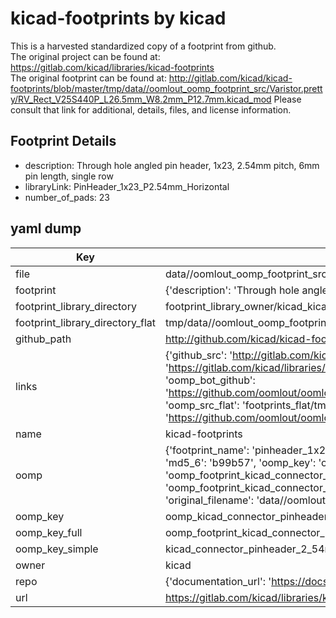 # kicad-footprints by kicad  
This is a harvested standardized copy of a footprint from github.  
The original project can be found at:  
https://gitlab.com/kicad/libraries/kicad-footprints  
The original footprint can be found at:
http://gitlab.com/kicad/kicad-footprints/blob/master/tmp/data//oomlout_oomp_footprint_src/Varistor.pretty/RV_Rect_V25S440P_L26.5mm_W8.2mm_P12.7mm.kicad_mod
Please consult that link for additional, details, files, and license information.  
## Footprint Details
* description: Through hole angled pin header, 1x23, 2.54mm pitch, 6mm pin length, single row  
* libraryLink: PinHeader_1x23_P2.54mm_Horizontal  
* number_of_pads: 23  
## yaml dump  
| Key | Value |  
| --- | --- |  
| file | data//oomlout_oomp_footprint_src/kicad-footprints/Connector_PinHeader_2.54mm.pretty/PinHeader_1x23_P2.54mm_Horizontal.kicad_mod |  
| footprint | {'description': 'Through hole angled pin header, 1x23, 2.54mm pitch, 6mm pin length, single row', 'libraryLink': 'PinHeader_1x23_P2.54mm_Horizontal', 'number_of_pads': 23} |  
| footprint_library_directory | footprint_library_owner/kicad_kicad-footprints/ |  
| footprint_library_directory_flat | tmp/data//oomlout_oomp_footprint_src/footprints_flat/kicad_connector_pinheader_2_54mm_pinheader_1x23_p2_54mm_horizontal/working |  
| github_path | http://github.com/kicad/kicad-footprints/blob/master/tmp/data//oomlout_oomp_footprint_src/Connector_PinHeader_2.54mm.pretty/PinHeader_1x23_P2.54mm_Horizontal.kicad_mod |  
| links | {'github_src': 'http://gitlab.com/kicad/kicad-footprints/blob/master/tmp/data//oomlout_oomp_footprint_src/Varistor.pretty/RV_Rect_V25S440P_L26.5mm_W8.2mm_P12.7mm.kicad_mod', 'github_src_repo': 'https://gitlab.com/kicad/libraries/kicad-footprints', 'oomp_bot': 'tmp/data//oomlout_oomp_footprint_src/footprints/kicad_connector_pinheader_2_54mm_pinheader_1x23_p2_54mm_horizontal/working', 'oomp_bot_github': 'https://github.com/oomlout/oomlout_oomp_footprint_bot/tree/main/tmp/data//oomlout_oomp_footprint_src/footprints/kicad_connector_pinheader_2_54mm_pinheader_1x23_p2_54mm_horizontal/working', 'oomp_src_flat': 'footprints_flat/tmp/data//oomlout_oomp_footprint_src/footprints_flat/kicad_connector_pinheader_2_54mm_pinheader_1x23_p2_54mm_horizontal/working', 'oomp_src_flat_github': 'https://github.com/oomlout/oomlout_oomp_footprint_src/tree/main/tmp/data//oomlout_oomp_footprint_src/footprints_flat/kicad_connector_pinheader_2_54mm_pinheader_1x23_p2_54mm_horizontal/working'} |  
| name | kicad-footprints |  
| oomp | {'footprint_name': 'pinheader_1x23_p2_54mm_horizontal', 'library_name': 'connector_pinheader_2_54mm', 'md5': 'b99b5733388b25728f231dde102a25d9', 'md5_10': 'b99b573338', 'md5_5': 'b99b5', 'md5_6': 'b99b57', 'oomp_key': 'oomp_kicad_connector_pinheader_2_54mm_pinheader_1x23_p2_54mm_horizontal', 'oomp_key_extra': 'oomp_footprint_kicad_connector_pinheader_2_54mm_pinheader_1x23_p2_54mm_horizontal', 'oomp_key_full': 'oomp_footprint_kicad_connector_pinheader_2_54mm_pinheader_1x23_p2_54mm_horizontal_b99b57', 'oomp_key_simple': 'kicad_connector_pinheader_2_54mm_pinheader_1x23_p2_54mm_horizontal', 'original_filename': 'data//oomlout_oomp_footprint_src/kicad-footprints/Connector_PinHeader_2.54mm.pretty/PinHeader_1x23_P2.54mm_Horizontal.kicad_mod', 'owner_name': 'kicad'} |  
| oomp_key | oomp_kicad_connector_pinheader_2_54mm_pinheader_1x23_p2_54mm_horizontal |  
| oomp_key_full | oomp_footprint_kicad_connector_pinheader_2_54mm_pinheader_1x23_p2_54mm_horizontal |  
| oomp_key_simple | kicad_connector_pinheader_2_54mm_pinheader_1x23_p2_54mm_horizontal |  
| owner | kicad |  
| repo | {'documentation_url': 'https://docs.github.com/rest/repos/repos#get-a-repository', 'message': 'Not Found'} |  
| url | https://gitlab.com/kicad/libraries/kicad-footprints |  

